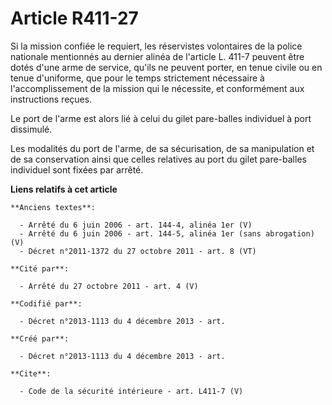 # Article R411-27

Si la mission confiée le requiert, les réservistes volontaires de la police nationale mentionnés au dernier alinéa de
l'article L. 411-7 peuvent être dotés d'une arme de service, qu'ils ne peuvent porter, en tenue civile ou en tenue
d'uniforme, que pour le temps strictement nécessaire à l'accomplissement de la mission qui le nécessite, et conformément aux
instructions reçues. 

Le port de l'arme est alors lié à celui du gilet pare-balles individuel à port dissimulé. 

Les modalités du port de l'arme, de sa sécurisation, de sa manipulation et de sa conservation ainsi que celles relatives au
port du gilet pare-balles individuel sont fixées par arrêté.

**Liens relatifs à cet article**

	**Anciens textes**:

	  - Arrêté du 6 juin 2006 - art. 144-4, alinéa 1er (V)
	  - Arrêté du 6 juin 2006 - art. 144-5, alinéa 1er (sans abrogation) (V)
	  - Décret n°2011-1372 du 27 octobre 2011 - art. 8 (VT)

	**Cité par**:

	  - Arrêté du 27 octobre 2011 - art. 4 (V)

	**Codifié par**:

	  - Décret n°2013-1113 du 4 décembre 2013 - art.

	**Créé par**:

	  - Décret n°2013-1113 du 4 décembre 2013 - art.

	**Cite**:

	  - Code de la sécurité intérieure - art. L411-7 (V)
